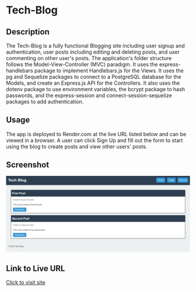 # Tech-Blog

## Description

The Tech-Blog is a fully functional Blogging site including user signup and authentication, user posts including editing and deleting posts, and user commenting on other user's posts. The application's folder structure follows the Model-View-Controller (MVC) paradigm. It uses the express-handlebars package to implement Handlebars.js for the Views. It uses the pg and Sequelize packages to connect to a PostgreSQL database for the Models, and create an Express.js API for the Controllers. It also uses the dotenv package to use environment variables, the bcrypt package to hash passwords, and the express-session and connect-session-sequelize packages to add authentication. 

## Usage 

The app is deployed to Render.com at the live URL listed below and can be viewed in a browser. A user can click Sign Up and fill out the form to start using the blog to create posts and view other users' posts. 

## Screenshot

![Screenshot](assets/Tech-Blog-scrnsht.JPG)

## Link to Live URL
[Click to visit site](https://tech-blog-95af.onrender.com/)


